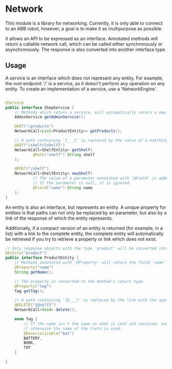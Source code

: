 # Network

This module is a library for networking. Currently, it is only able to connect to an ABB robot, however, a goal is to
make it as multipurpose as possible.

It allows an API to be expressed as an interface. Annotated methods will return a callable network call, which can be
called either synchronously or asynchronously. The response is also converted into another interface type.

## Usage

A service is an interface which does not represent any entity. For example, the root endpoint '/' is a service, as it
doesn't perform any operation on any entity. To create an implementation of a service, use a 'NetworkEngine'.

```java

@Service
public interface ShopService {
    // Methods which return a service, will automatically return a new service of the specified type.
    AdminService getAdminService();

    @GET("/products")
    NetworkCall<List<ProductEntity>> getProducts();

    // A path containing '{___}' is replaced by the value of a matching parameter.
    @GET("/shelf/{shelf}")
    NetworkCall<ShelfEntity> getShelf(
            @Path("shelf") String shelf
    );

    @POST("/shelf")
    NetworkCall<ShelfEntity> newShelf(
            // The value of a parameter annotated with '@Field' is added as a field to the request body.
            // If the parameter is null, it is ignored.
            @Field("name") String name
    );
} 
```

An entity is also an interface, but represents an entity. A unique property for entities is that paths can not only be
replaced by an parameter, but also by a link of the response of which the entity represents.

Additionally, if a compact version of an entity is returned (for example, in a list) with a link to the complete entity,
the complete entity will automatically be retrieved if you try to retrieve a property or link which does not exist.

```java
// Only response objects with the type 'product' will be converted into this entity.
@Entity("product")
public interface ProductEntity {
    // Methods annotated with '@Property' will return the field 'name' of the response.
    @Property("name")
    String getName();

    // The property is converted to the method's return type.
    @Property("tag")
    Tag getTag();

    // A path containing '{@___}' is replaced by the link with the specified relationship.
    @DELETE("{@self}")
    NetworkCall<Void> delete();

    enum Tag {
        // If the name isn't the same as what is sent and received, annotate the constant with '@Deserializable', 
        // otherwise the name of the field is used.
        @Deserializable("bat")
        BATTERY,
        BOOK,
        TOY
    }

}
```